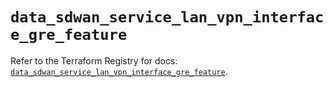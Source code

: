 # `data_sdwan_service_lan_vpn_interface_gre_feature`

Refer to the Terraform Registry for docs: [`data_sdwan_service_lan_vpn_interface_gre_feature`](https://registry.terraform.io/providers/ciscodevnet/sdwan/0.8.0/docs/data-sources/service_lan_vpn_interface_gre_feature).
